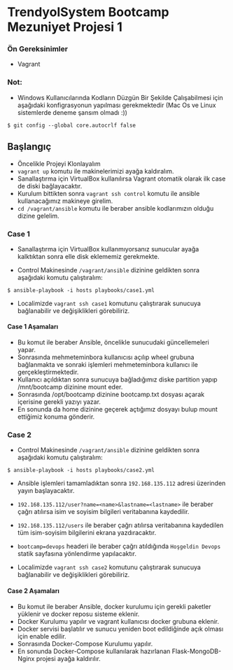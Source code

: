 # TrendyolSystem Bootcamp Mezuniyet Projesi 1


### Ön Gereksinimler
* Vagrant


### Not:
* Windows Kullanıcılarında Kodların Düzgün Bir Şekilde Çalışabilmesi için aşağıdaki konfigrasyonun yapılması gerekmektedir (Mac Os ve Linux sistemlerde deneme şansım olmadı :))
```
$ git config --global core.autocrlf false
```


## Başlangıç
* Öncelikle Projeyi Klonlayalım
* `vagrant up` komutu ile makinelerimizi ayağa kaldıralım.
* Sanallaştırma için VirtualBox kullanılırsa Vagrant otomatik olarak ilk case de diski bağlayacaktır.
* Kurulum bittikten sonra `vagrant ssh control` komutu ile ansible kullanacağımız makineye girelim.
* `cd /vagrant/ansible` komutu ile beraber ansible kodlarımızın olduğu dizine gelelim.


### Case 1
* Sanallaştırma için VirtualBox kullanmıyorsanız sunucular ayağa kalktıktan sonra elle disk eklememiz gerekmekte.

* Control Makinesinde `/vagrant/ansible` dizinine geldikten sonra aşağıdaki komutu çalıştıralım:
```
$ ansible-playbook -i hosts playbooks/case1.yml
```

* Localimizde `vagrant ssh case1` komutunu çalıştırarak sunucuya bağlanabilir ve değişiklikleri görebiliriz.

#### Case 1 Aşamaları
* Bu komut ile beraber Ansible, öncelikle sunucudaki güncellemeleri yapar.
* Sonrasında mehmeteminbora kullanıcısı açılıp wheel grubuna bağlanmakta ve sonraki işlemleri mehmeteminbora kullanıcı ile gerçekleştirmektedir.
* Kullanıcı açıldıktan sonra sunucuya bağladığımız diske partition yapıp /mnt/bootcamp dizinine mount eder.
* Sonrasında /opt/bootcamp dizinine bootcamp.txt dosyası açarak içerisine gerekli yazıyı yazar.
* En sonunda da home dizinine geçerek açtığımız dosyayı bulup mount ettiğimiz konuma gönderir. 

### Case 2

* Control Makinesinde `/vagrant/ansible` dizinine geldikten sonra aşağıdaki komutu çalıştıralım:
```
$ ansible-playbook -i hosts playbooks/case2.yml
```

* Ansible işlemleri tamamladıktan sonra `192.168.135.112` adresi üzerinden yayın başlayacaktır.

* `192.168.135.112/user?name=<name>&lastname=<lastname>` ile beraber çağrı atılırsa isim ve soyisim bilgileri veritabanına kaydedilir.

* `192.168.135.112/users` ile beraber çağrı atılırsa veritabanına kaydedilen tüm isim-soyisim bilgilerini ekrana yazdıracaktır.

* `bootcamp=devops` headeri ile beraber çağrı atıldığında `Hoşgeldin Devops` statik sayfasına yönlendirme yapılacaktır.

* Localimizde `vagrant ssh case2` komutunu çalıştırarak sunucuya bağlanabilir ve değişiklikleri görebiliriz.

#### Case 2 Aşamaları

* Bu komut ile beraber Ansible, docker kurulumu için gerekli paketler yüklenir ve docker reposu sisteme eklenir.
* Docker Kurulumu yapılır ve vagrant kullanıcısı docker grubuna eklenir.
* Docker servisi başlatılır ve sunucu yeniden boot edildiğinde açık olması için enable edilir.
* Sonrasında Docker-Compose Kurulumu yapılır.
* En sonunda Docker-Compose kullanılarak hazırlanan Flask-MongoDB-Nginx projesi ayağa kaldırılır.
